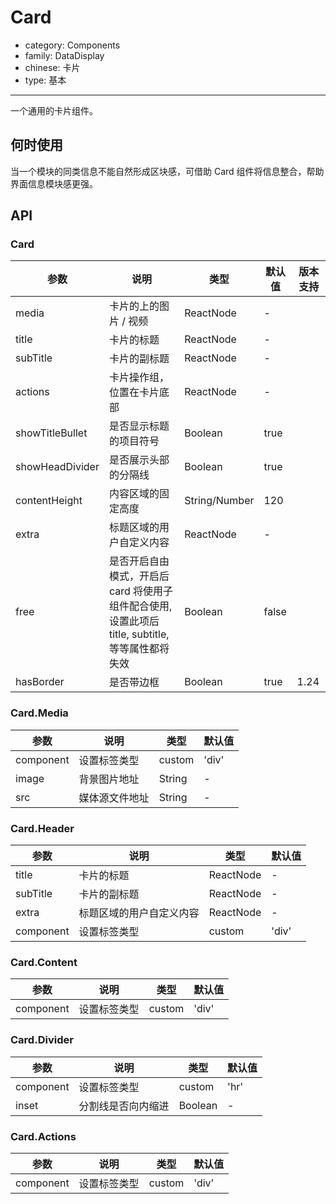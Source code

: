 # Card

-   category: Components
-   family: DataDisplay
-   chinese: 卡片
-   type: 基本

---

一个通用的卡片组件。

## 何时使用

当一个模块的同类信息不能自然形成区块感，可借助 Card 组件将信息整合，帮助界面信息模块感更强。

## API

### Card

| 参数              | 说明                                                           | 类型            | 默认值   | 版本支持 |
| --------------- | ------------------------------------------------------------ | ------------- | ----- | ---- |
| media           | 卡片的上的图片 / 视频                                                 | ReactNode     | -     |      |
| title           | 卡片的标题                                                        | ReactNode     | -     |      |
| subTitle        | 卡片的副标题                                                       | ReactNode     | -     |      |
| actions         | 卡片操作组，位置在卡片底部                                                | ReactNode     | -     |      |
| showTitleBullet | 是否显示标题的项目符号                                                  | Boolean       | true  |      |
| showHeadDivider | 是否展示头部的分隔线                                                   | Boolean       | true  |      |
| contentHeight   | 内容区域的固定高度                                                    | String/Number | 120   |      |
| extra           | 标题区域的用户自定义内容                                                 | ReactNode     | -     |      |
| free            | 是否开启自由模式，开启后card 将使用子组件配合使用, 设置此项后 title, subtitle, 等等属性都将失效 | Boolean       | false |      |
| hasBorder       | 是否带边框                                                        | Boolean       | true  | 1.24 |

### Card.Media

| 参数        | 说明      | 类型     | 默认值   |
| --------- | ------- | ------ | ----- |
| component | 设置标签类型  | custom | 'div' |
| image     | 背景图片地址  | String | -     |
| src       | 媒体源文件地址 | String | -     |

### Card.Header

| 参数        | 说明           | 类型        | 默认值   |
| --------- | ------------ | --------- | ----- |
| title     | 卡片的标题        | ReactNode | -     |
| subTitle  | 卡片的副标题       | ReactNode | -     |
| extra     | 标题区域的用户自定义内容 | ReactNode | -     |
| component | 设置标签类型       | custom    | 'div' |

### Card.Content

| 参数        | 说明     | 类型     | 默认值   |
| --------- | ------ | ------ | ----- |
| component | 设置标签类型 | custom | 'div' |

### Card.Divider

| 参数        | 说明        | 类型      | 默认值  |
| --------- | --------- | ------- | ---- |
| component | 设置标签类型    | custom  | 'hr' |
| inset     | 分割线是否向内缩进 | Boolean | -    |

### Card.Actions

| 参数        | 说明     | 类型     | 默认值   |
| --------- | ------ | ------ | ----- |
| component | 设置标签类型 | custom | 'div' |
